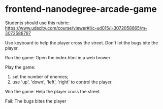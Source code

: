 frontend-nanodegree-arcade-game
===============================

Students should use this rubric: https://www.udacity.com/course/viewer#!/c-ud015/l-3072058665/m-3072588797

Use keyboard to help the player cross the street. Don't let the bugs bite the player.

Run the game:
Open the index.html in a web brower

Play the game:
1. set the number of enemies;
2. use 'up', 'down', 'left', 'right' to control the player.

Win the game:
Help the player cross the street.

Fail:
The bugs bites the player
